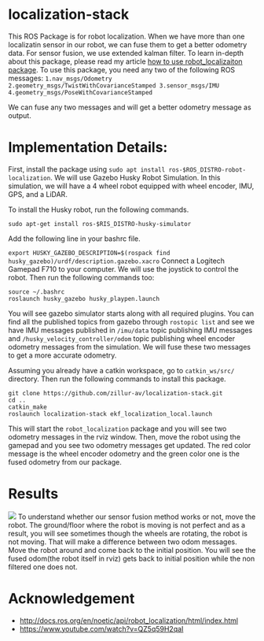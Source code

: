 # localization-stack
This ROS Package is for robot localization. When we have more than one localizatin sensor in our robot, we can fuse them to get a better odometry data. For sensor fusion, we use extended kalman filter. To learn in-depth about this package, please read my article [how to use robot_localizaiton package](https://zillur-rahman.medium.com/how-to-use-the-ros-robot-localization-package-534fe04014d3).
To use this package, you need any two of the following ROS messages:
``` 1.nav_msgs/Odometry  2.geometry_msgs/TwistWithCovarianceStamped 3.sensor_msgs/IMU 4.geometry_msgs/PoseWithCovarianceStamped ```

We can fuse any two messages and will get a better odometry message as output.

# Implementation Details:

First, install the package using ```sudo apt install ros-$ROS_DISTRO-robot-localization```. We will use Gazebo Husky Robot Simulation. In this simulation, we will have a 4 wheel robot equipped with wheel encoder, IMU, GPS, and a LiDAR. 

To install the Husky robot, run the following commands.

```sudo apt-get install ros-$RIS_DISTRO-husky-simulator```

Add the following line in your bashrc file.

```export HUSKY_GAZEBO_DESCRIPTION=$(rospack find husky_gazebo)/urdf/description.gazebo.xacro```
Connect a Logitech Gamepad F710 to your computer. We will use the joystick to control the robot. Then run the following commands too:

``` 
source ~/.bashrc 
roslaunch husky_gazebo husky_playpen.launch
```
You will see gazebo simulator starts along with all required plugins. You can find all the published topics from gazebo through ```rostopic list``` and see we have IMU messages published in ```/imu/data``` topic publishing IMU messages and ```/husky_velocity_controller/odom``` topic publishing wheel encoder odometry messages from the simulation. We will fuse these two messages to get a more accurate odometry. 

Assuming you already have a catkin workspace, go to ```catkin_ws/src/``` directory. Then run the following commands to install this package.
```
git clone https://github.com/zillur-av/localization-stack.git
cd ..
catkin_make
roslaunch localization-stack ekf_localization_local.launch
```
This will start the ```robot_localization``` package and you will see two odometry messages in the rviz window. Then, move the robot using the gamepad and you see two odometry messages get updated. The red color message is the wheel encoder odometry and the green color one is the fused odometry from our package.

# Results
![](compare_odoms.png)
To understand whether our sensor fusion method works or not, move the robot. The ground/floor where the robot is moving is not perfect and as a result, you will see sometimes though the wheels are rotating, the robot is not moving. That will make a difference between two odom messages. Move the robot around and come back to the initial position. You will see the fused odom(the robot itself in rviz) gets back to initial position while the non filtered one does not.

# Acknowledgement
* http://docs.ros.org/en/noetic/api/robot_localization/html/index.html
* https://www.youtube.com/watch?v=QZ5q59H2qaI
